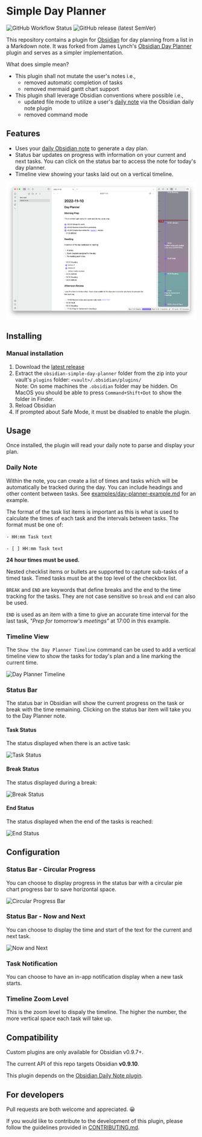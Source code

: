 # Simple Day Planner

![GitHub Workflow Status](https://img.shields.io/github/workflow/status/jdbeightol/obsidian-simple-day-planner/Release%20Build?logo=github&style=for-the-badge) ![GitHub release (latest SemVer)](https://img.shields.io/github/v/release/jdbeightol/obsidian-simple-day-planner?style=for-the-badge&sort=semver)

This repository contains a plugin for [Obsidian](https://obsidian.md/) for day planning from a list in a Markdown note.  It was forked from James Lynch's [Obsidian Day Planner](https://github.com/lynchjames/obsidian-day-planner) plugin and serves as a simpler implementation.

What does simple mean?
- This plugin shall not mutate the user's notes i.e.,
    - removed automatic completion of tasks
    - removed mermaid gantt chart support
- This plugin shall leverage Obsidian conventions where possible i.e.,
    - updated file mode to utilize a user's [daily note][daily-note] via the Obsidian daily note plugin
    - removed command mode

## Features

- Uses your [daily Obsidian note][daily-note] to generate a day plan.
- Status bar updates on progress with information on your current and next tasks. You can click on the status bar to access the note for today's day planner.
- Timeline view showing your tasks laid out on a vertical timeline.

![Day Planner Demo Image](https://raw.githubusercontent.com/jdbeightol/obsidian-simple-day-planner/main/images/day-planner-note-preview.png)

## Installing

### Manual installation

1. Download the [latest release](https://github.com/jdbeightol/obsidian-simple-day-planner/releases/latest)
1. Extract the `obsidian-simple-day-planner` folder from the zip into your vault's `plugins` folder: `<vault>/.obsidian/plugins/`  
Note: On some machines the `.obsidian` folder may be hidden. On MacOS you should be able to press `Command+Shift+Dot` to show the folder in Finder.
1. Reload Obsidian
1. If prompted about Safe Mode, it must be disabled to enable the plugin.

## Usage

Once installed, the plugin will read your daily note to parse and display your plan.

### Daily Note

Within the note, you can create a list of times and tasks which will be automatically be tracked during the day. You can include headings and other content between tasks.  See [examples/day-planner-example.md](examples/day-planner-example.md) for an example.

The format of the task list items is important as this is what is used to calculate the times of each task and the intervals between tasks. The format must be one of:

 ```- HH:mm Task text```
 
 ```- [ ] HH:mm Task text```
 
 **24 hour times must be used.** 

 Nested checklist items or bullets are supported to capture sub-tasks of a timed task. Timed tasks must be at the top level of the checkbox list.

 `BREAK` and `END` are keywords that define breaks and the end to the time tracking for the tasks. They are not case sensitive so `break` and `end` can also be used.

 `END` is used as an item with a time to give an accurate time interval for the last task, *"Prep for tomorrow's meetings"* at 17:00 in this example.

### Timeline View

The `Show the Day Planner Timeline` command can be used to add a vertical timeline view to show the tasks for today's plan and a line marking the current time.

![Day Planner Timeline](https://raw.githubusercontent.com/jdbeightol/obsidian-simple-day-planner/main/images/day-planner-timeline.png)

### Status Bar

The status bar in Obsidian will show the current progress on the task or break with the time remaining. Clicking on the status bar item will take you to the Day Planner note.

#### Task Status

The status displayed when there is an active task:

![Task Status](https://raw.githubusercontent.com/jdbeightol/obsidian-simple-day-planner/main/images/task-status.png)

#### Break Status

The status displayed during a break:

![Break Status](https://raw.githubusercontent.com/jdbeightol/obsidian-simple-day-planner/main/images/break-status.png)

#### End Status

The status displayed when the end of the tasks is reached:

![End Status](https://raw.githubusercontent.com/jdbeightol/obsidian-simple-day-planner/main/images/end-status.png)

## Configuration

### Status Bar - Circular Progress

You can choose to display progress in the status bar with a circular pie chart progress bar to save horizontal space.

![Circular Progress Bar](https://raw.githubusercontent.com/jdbeightol/obsidian-simple-day-planner/main/images/circular-progress.png)

### Status Bar - Now and Next

You can choose to display the time and start of the text for the current and next task.

![Now and Next](https://raw.githubusercontent.com/jdbeightol/obsidian-simple-day-planner/main/images/now-and-next.png)

### Task Notification

You can choose to have an in-app notification display when a new task starts.

### Timeline Zoom Level

This is the zoom level to dispaly the timeline. The higher the number, the more vertical space each task will take up.

## Compatibility

Custom plugins are only available for Obsidian v0.9.7+.

The current API of this repo targets Obsidian **v0.9.10**.

This plugin depends on the [Obsidian Daily Note plugin][daily-note].

## For developers
Pull requests are both welcome and appreciated. 😀

If you would like to contribute to the development of this plugin, please follow the guidelines provided in [CONTRIBUTING.md](CONTRIBUTING.md).

[daily-note]: https://help.obsidian.md/Plugins/Daily+notes
